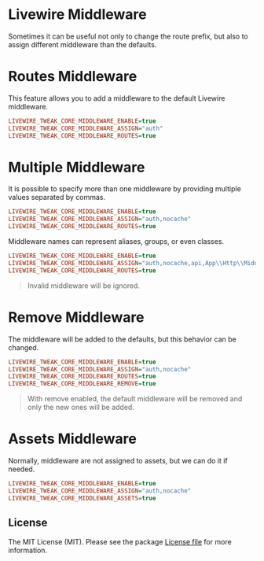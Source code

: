 # Livewire Middleware

Sometimes it can be useful not only to change the route prefix, but also to assign different middleware than the defaults.

# Routes Middleware

This feature allows you to add a middleware to the default Livewire middleware.

```ini
LIVEWIRE_TWEAK_CORE_MIDDLEWARE_ENABLE=true
LIVEWIRE_TWEAK_CORE_MIDDLEWARE_ASSIGN="auth"
LIVEWIRE_TWEAK_CORE_MIDDLEWARE_ROUTES=true
```

# Multiple Middleware

It is possible to specify more than one middleware by providing multiple values separated by commas.

```ini
LIVEWIRE_TWEAK_CORE_MIDDLEWARE_ENABLE=true
LIVEWIRE_TWEAK_CORE_MIDDLEWARE_ASSIGN="auth,nocache"
LIVEWIRE_TWEAK_CORE_MIDDLEWARE_ROUTES=true
```

Middleware names can represent aliases, groups, or even classes.

```ini
LIVEWIRE_TWEAK_CORE_MIDDLEWARE_ENABLE=true
LIVEWIRE_TWEAK_CORE_MIDDLEWARE_ASSIGN="auth,nocache,api,App\\Http\\Middleware\\ThrottleRequests"
LIVEWIRE_TWEAK_CORE_MIDDLEWARE_ROUTES=true
```

> Invalid middleware will be ignored.

# Remove Middleware

The middleware will be added to the defaults, but this behavior can be changed.

```ini
LIVEWIRE_TWEAK_CORE_MIDDLEWARE_ENABLE=true
LIVEWIRE_TWEAK_CORE_MIDDLEWARE_ASSIGN="auth,nocache"
LIVEWIRE_TWEAK_CORE_MIDDLEWARE_ROUTES=true
LIVEWIRE_TWEAK_CORE_MIDDLEWARE_REMOVE=true
```

> With remove enabled, the default middleware will be removed and only the new ones will be added.

# Assets Middleware

Normally, middleware are not assigned to assets, but we can do it if needed.

```ini
LIVEWIRE_TWEAK_CORE_MIDDLEWARE_ENABLE=true
LIVEWIRE_TWEAK_CORE_MIDDLEWARE_ASSIGN="auth,nocache"
LIVEWIRE_TWEAK_CORE_MIDDLEWARE_ASSETS=true
```

## License

The MIT License (MIT). Please see the package [License file](../../LICENSE.md) for more information.